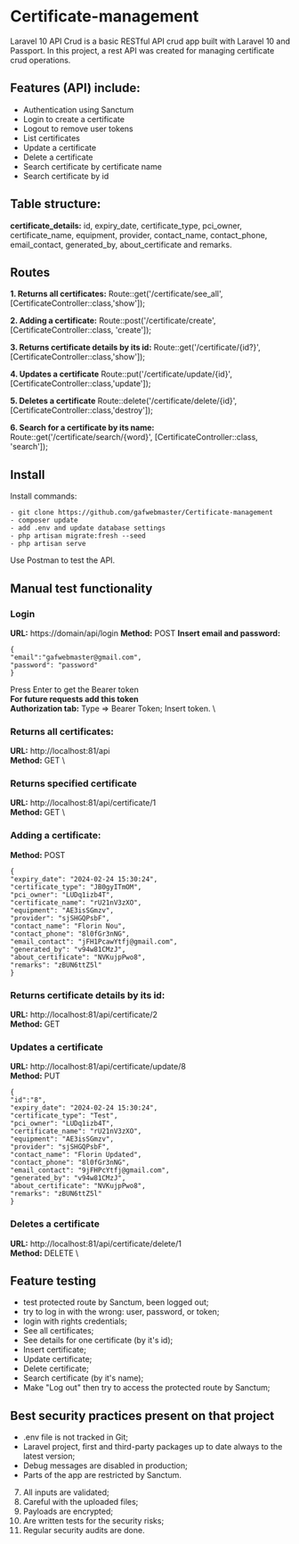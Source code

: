 # Certificate-management
Laravel 10 API Crud is a basic RESTful API crud app built with Laravel 10 and Passport. In this project, a rest API was created for managing certificate crud operations.

## Features (API) include:
- Authentication using Sanctum
- Login to create a certificate
- Logout to remove user tokens
- List certificates
- Update a certificate
- Delete a certificate
- Search certificate by certificate name
- Search certificate by id

## Table structure:
**certificate_details:** id, expiry_date, certificate_type, pci_owner, certificate_name, equipment, provider, contact_name, contact_phone, email_contact, generated_by, about_certificate and remarks.

## Routes
**1. Returns all certificates:**
Route::get('/certificate/see_all', [CertificateController::class,'show']);

**2. Adding a certificate:**
Route::post('/certificate/create', [CertificateController::class, 'create']);

**3. Returns certificate details by its id:**
Route::get('/certificate/{id?}', [CertificateController::class,'show']);

**4. Updates a certificate**
Route::put('/certificate/update/{id}', [CertificateController::class,'update']);

**5. Deletes a certificate**
Route::delete('/certificate/delete/{id}', [CertificateController::class,'destroy']);

**6. Search for a certificate by its name:**
Route::get('/certificate/search/{word}', [CertificateController::class, 'search']);

## Install
Install commands:
```
- git clone https://github.com/gafwebmaster/Certificate-management
- composer update
- add .env and update database settings
- php artisan migrate:fresh --seed
- php artisan serve
```
Use Postman to test the API.

## Manual test functionality
### Login ###
**URL:** https://domain/api/login 
**Method:** POST 
**Insert email and password:** 
```
{
"email":"gafwebmaster@gmail.com",
"password": "password"
}
```
Press Enter to get the Bearer token \
**For future requests add this token** \
**Authorization tab:** Type => Bearer Token; Insert token. \

### Returns all certificates: ###
**URL:** http://localhost:81/api \
**Method:** GET \

### Returns specified certificate ###
**URL:** http://localhost:81/api/certificate/1 \
**Method:** GET \

### Adding a certificate: ###
**Method:** POST
```
{
"expiry_date": "2024-02-24 15:30:24",
"certificate_type": "JB0gyITmOM",
"pci_owner": "LUDq1izb4T",
"certificate_name": "rU21nV3zXO",
"equipment": "AE3isSGmzv",
"provider": "sjSHGQPsbF",
"contact_name": "Florin Nou",
"contact_phone": "8l0fGr3nNG",
"email_contact": "jFH1PcawYtfj@gmail.com",
"generated_by": "v94w81CMzJ",
"about_certificate": "NVKujpPwo8",
"remarks": "zBUN6ttZ5l"
}
```

### Returns certificate details by its id: ###
**URL:** http://localhost:81/api/certificate/2 \
**Method:** GET

### Updates a certificate ###
**URL:** http://localhost:81/api/certificate/update/8 \
**Method:** PUT
```
{
"id":"8",
"expiry_date": "2024-02-24 15:30:24",
"certificate_type": "Test",
"pci_owner": "LUDq1izb4T",
"certificate_name": "rU21nV3zXO",
"equipment": "AE3isSGmzv",
"provider": "sjSHGQPsbF",
"contact_name": "Florin Updated",
"contact_phone": "8l0fGr3nNG",
"email_contact": "9jFHPcYtfj@gmail.com",
"generated_by": "v94w81CMzJ",
"about_certificate": "NVKujpPwo8",
"remarks": "zBUN6ttZ5l"
}
```

### Deletes a certificate ###
**URL:** http://localhost:81/api/certificate/delete/1 \
**Method:** DELETE \

## Feature testing
- test protected route by Sanctum, been logged out;
- try to log in with the wrong: user, password, or token;
- login with rights credentials;
- See all certificates;
- See details for one certificate (by it's id);
- Insert certificate;
- Update certificate;
- Delete certificate;
- Search certificate (by it's name);
- Make "Log out" then try to access the protected route by Sanctum;

## Best security practices present on that project
- .env file is not tracked in Git;
- Laravel project, first and third-party packages up to date always to the latest version;
- Debug messages are disabled in production;
- Parts of the app are restricted by Sanctum.
7. All inputs are validated;
8. Careful with the uploaded files;
9. Payloads are encrypted;
10. Are written tests for the security risks;
11. Regular security audits are done.
